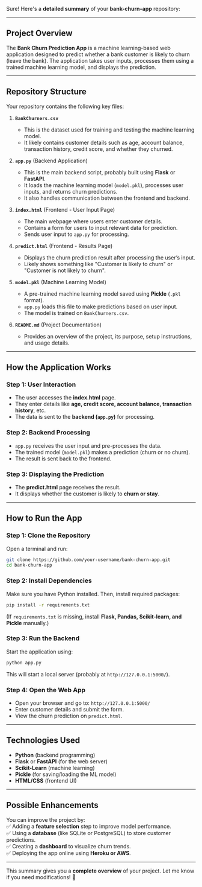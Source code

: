 Sure! Here's a **detailed summary** of your **bank-churn-app** repository:

---

## **Project Overview**  
The **Bank Churn Prediction App** is a machine learning-based web application designed to predict whether a bank customer is likely to churn (leave the bank). The application takes user inputs, processes them using a trained machine learning model, and displays the prediction.

---

## **Repository Structure**  
Your repository contains the following key files:

1. **`BankChurners.csv`**  
   - This is the dataset used for training and testing the machine learning model.
   - It likely contains customer details such as age, account balance, transaction history, credit score, and whether they churned.

2. **`app.py`** (Backend Application)  
   - This is the main backend script, probably built using **Flask** or **FastAPI**.  
   - It loads the machine learning model (`model.pkl`), processes user inputs, and returns churn predictions.  
   - It also handles communication between the frontend and backend.

3. **`index.html`** (Frontend - User Input Page)  
   - The main webpage where users enter customer details.  
   - Contains a form for users to input relevant data for prediction.  
   - Sends user input to `app.py` for processing.

4. **`predict.html`** (Frontend - Results Page)  
   - Displays the churn prediction result after processing the user’s input.  
   - Likely shows something like "Customer is likely to churn" or "Customer is not likely to churn".

5. **`model.pkl`** (Machine Learning Model)  
   - A pre-trained machine learning model saved using **Pickle** (`.pkl` format).  
   - `app.py` loads this file to make predictions based on user input.  
   - The model is trained on `BankChurners.csv`.

6. **`README.md`** (Project Documentation)  
   - Provides an overview of the project, its purpose, setup instructions, and usage details.

---

## **How the Application Works**  

### **Step 1: User Interaction**  
- The user accesses the **index.html** page.  
- They enter details like **age, credit score, account balance, transaction history**, etc.  
- The data is sent to the **backend (`app.py`)** for processing.

### **Step 2: Backend Processing**  
- `app.py` receives the user input and pre-processes the data.  
- The trained model (`model.pkl`) makes a prediction (churn or no churn).  
- The result is sent back to the frontend.

### **Step 3: Displaying the Prediction**  
- The **predict.html** page receives the result.  
- It displays whether the customer is likely to **churn or stay**.  

---

## **How to Run the App**  

### **Step 1: Clone the Repository**  
Open a terminal and run:  
```bash
git clone https://github.com/your-username/bank-churn-app.git
cd bank-churn-app
```

### **Step 2: Install Dependencies**  
Make sure you have Python installed. Then, install required packages:  
```bash
pip install -r requirements.txt
```
(If `requirements.txt` is missing, install **Flask, Pandas, Scikit-learn, and Pickle** manually.)

### **Step 3: Run the Backend**  
Start the application using:  
```bash
python app.py
```
This will start a local server (probably at `http://127.0.0.1:5000/`).

### **Step 4: Open the Web App**  
- Open your browser and go to: `http://127.0.0.1:5000/`  
- Enter customer details and submit the form.  
- View the churn prediction on `predict.html`.

---

## **Technologies Used**  
- **Python** (backend programming)  
- **Flask** or **FastAPI** (for the web server)  
- **Scikit-Learn** (machine learning)  
- **Pickle** (for saving/loading the ML model)  
- **HTML/CSS** (frontend UI)  

---

## **Possible Enhancements**  
You can improve the project by:  
✅ Adding a **feature selection** step to improve model performance.  
✅ Using a **database** (like SQLite or PostgreSQL) to store customer predictions.  
✅ Creating a **dashboard** to visualize churn trends.  
✅ Deploying the app online using **Heroku or AWS**.

---

This summary gives you a **complete overview** of your project. Let me know if you need modifications! 🚀
